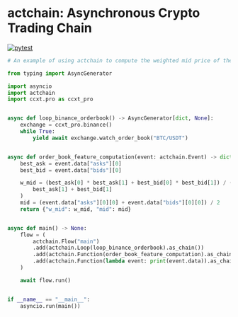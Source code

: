 # actchain: Asynchronous Crypto Trading Chain

[![pytest](https://github.com/ko0hi/actchain/actions/workflows/pytest.yml/badge.svg)](https://github.com/ko0hi/actchain/actions/workflows/pytest.yml)


```python
# An example of using actchain to compute the weighted mid price of the order book

from typing import AsyncGenerator

import asyncio
import actchain
import ccxt.pro as ccxt_pro


async def loop_binance_orderbook() -> AsyncGenerator[dict, None]:
    exchange = ccxt_pro.binance()
    while True:
        yield await exchange.watch_order_book("BTC/USDT")


async def order_book_feature_computation(event: actchain.Event) -> dict:
    best_ask = event.data["asks"][0]
    best_bid = event.data["bids"][0]

    w_mid = (best_ask[0] * best_ask[1] + best_bid[0] * best_bid[1]) / (
        best_ask[1] + best_bid[1]
    )
    mid = (event.data["asks"][0][0] + event.data["bids"][0][0]) / 2
    return {"w_mid": w_mid, "mid": mid}


async def main() -> None:
    flow = (
        actchain.Flow("main")
        .add(actchain.Loop(loop_binance_orderbook).as_chain())
        .add(actchain.Function(order_book_feature_computation).as_chain())
        .add(actchain.Function(lambda event: print(event.data)).as_chain())
    )

    await flow.run()


if __name__ == "__main__":
    asyncio.run(main())


```
